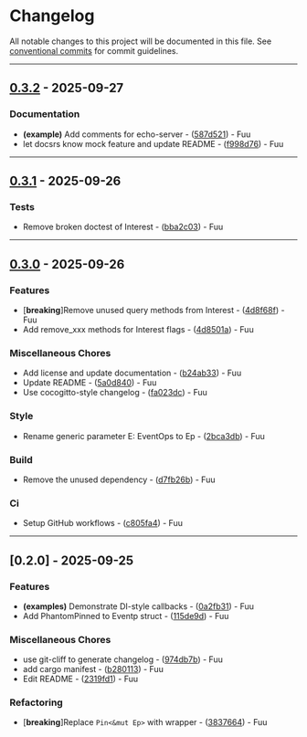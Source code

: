 # Changelog

All notable changes to this project will be documented in this file. See [conventional commits](https://www.conventionalcommits.org/) for commit guidelines.

---
## [0.3.2](https://github.com/cocogitto/cocogitto/compare/v0.3.1..0.3.2) - 2025-09-27

### Documentation

- **(example)** Add comments for echo-server - ([587d521](https://github.com/cocogitto/cocogitto/commit/587d52141fff5824105b10d73cfb307a9940977b)) - Fuu
- let docsrs know mock feature and update README - ([f998d76](https://github.com/cocogitto/cocogitto/commit/f998d76bd6c47e8fae7a5145185c3537ccef883e)) - Fuu

---
## [0.3.1](https://github.com/cocogitto/cocogitto/compare/v0.3.0..v0.3.1) - 2025-09-26

### Tests

- Remove broken doctest of Interest - ([bba2c03](https://github.com/cocogitto/cocogitto/commit/bba2c03bbdbf846943a0e71bcfe5d5375a62a5e7)) - Fuu

---
## [0.3.0](https://github.com/cocogitto/cocogitto/compare/v0.2.0..v0.3.0) - 2025-09-26

### Features

-  [**breaking**]Remove unused query methods from Interest - ([4d8f68f](https://github.com/cocogitto/cocogitto/commit/4d8f68ffacfdc3d504769c03ab8a973bf7d50e03)) - Fuu
- Add remove_xxx methods for Interest flags - ([4d8501a](https://github.com/cocogitto/cocogitto/commit/4d8501a6baf8c7fed366833df2322b857480796a)) - Fuu

### Miscellaneous Chores

- Add license and update documentation - ([b24ab33](https://github.com/cocogitto/cocogitto/commit/b24ab3300cfc70af88c1e48ca434e221d08d16e0)) - Fuu
- Update README - ([5a0d840](https://github.com/cocogitto/cocogitto/commit/5a0d840d6885be21ba6dd95792d22303973f81c3)) - Fuu
- Use cocogitto-style changelog - ([fa023dc](https://github.com/cocogitto/cocogitto/commit/fa023dcdce9dfb4745426ba49c2c1bdf1bb9723f)) - Fuu

### Style

- Rename generic parameter E: EventOps to Ep - ([2bca3db](https://github.com/cocogitto/cocogitto/commit/2bca3dbd1efe22d64701cba6d221ea3457ca6e59)) - Fuu

### Build

- Remove the unused dependency - ([d7fb26b](https://github.com/cocogitto/cocogitto/commit/d7fb26bb6cf3c004415d63ec2a0208fa0557302d)) - Fuu

### Ci

- Setup GitHub workflows - ([c805fa4](https://github.com/cocogitto/cocogitto/commit/c805fa498d037becdb07035d38496c44d1ba5d1f)) - Fuu

---
## [0.2.0] - 2025-09-25

### Features

- **(examples)** Demonstrate DI-style callbacks - ([0a2fb31](https://github.com/cocogitto/cocogitto/commit/0a2fb3100536459aab09f178a3b67f56448f44aa)) - Fuu
- Add PhantomPinned to Eventp struct - ([115de9d](https://github.com/cocogitto/cocogitto/commit/115de9d37de44775fb2b12fdacbbb45b3800f156)) - Fuu

### Miscellaneous Chores

- use git-cliff to generate changelog - ([974db7b](https://github.com/cocogitto/cocogitto/commit/974db7be0a78054182f4fe244b1af04f6327eee8)) - Fuu
- add cargo manifest - ([b280113](https://github.com/cocogitto/cocogitto/commit/b2801136161f14520b3eccbbeb649726e6bc7c0f)) - Fuu
- Edit README - ([2319fd1](https://github.com/cocogitto/cocogitto/commit/2319fd19092b023cc2bf35c96e560bfda7cbb26a)) - Fuu

### Refactoring

-  [**breaking**]Replace `Pin<&mut Ep>` with wrapper - ([3837664](https://github.com/cocogitto/cocogitto/commit/3837664bb54572c1ce50ba02701c59ce703a538b)) - Fuu

<!-- generated by git-cliff -->
